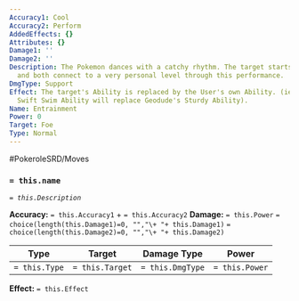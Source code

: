 ```yaml
---
Accuracy1: Cool
Accuracy2: Perform
AddedEffects: {}
Attributes: {}
Damage1: ''
Damage2: ''
Description: The Pokemon dances with a catchy rhythm. The target starts dancing too
  and both connect to a very personal level through this performance.
DmgType: Support
Effect: The target's Ability is replaced by the User's own Ability. (ie. Luvdiscs's
  Swift Swim Ability will replace Geodude's Sturdy Ability).
Name: Entrainment
Power: 0
Target: Foe
Type: Normal
---
```


#PokeroleSRD/Moves

### `= this.name` 
*`= this.Description`*

**Accuracy:** `= this.Accuracy1` + `= this.Accuracy2`
**Damage:** `= this.Power` `= choice(length(this.Damage1)=0, "","\+ "+ this.Damage1)` `= choice(length(this.Damage2)=0, "","\+ "+ this.Damage2)`

| Type          | Target          | Damage Type          | Power          |
| ------------- | --------------- | ---------------- | -------------- |
| `= this.Type` | `= this.Target` | `= this.DmgType` | `= this.Power` | 

**Effect:** `= this.Effect`